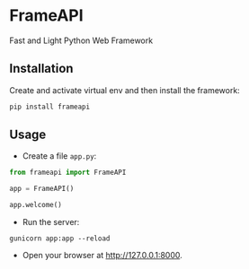 # FrameAPI
Fast and Light Python Web Framework

## Installation
Create and activate virtual env and then install the framework:

``` py
pip install frameapi
```

## Usage
- Create a file `app.py`:

``` py
from frameapi import FrameAPI

app = FrameAPI()

app.welcome()
```

- Run the server:

``` 
gunicorn app:app --reload
```

- Open your browser at <a href="http://127.0.0.1:8000" class="external-link" target="_blank">http://127.0.0.1:8000</a>.
